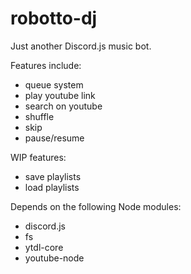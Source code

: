 # robotto-dj
Just another Discord.js music bot.

Features include:
 - queue system
 - play youtube link
 - search on youtube
 - shuffle
 - skip
 - pause/resume
 
WIP features:
 - save playlists
 - load playlists
 
 Depends on the following Node modules:
 - discord.js
 - fs
 - ytdl-core
 - youtube-node
